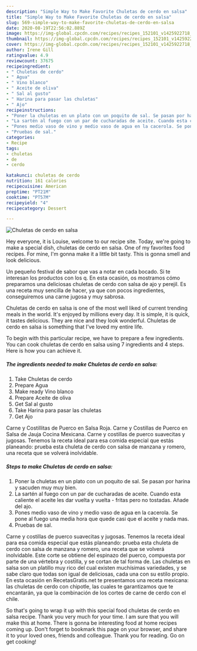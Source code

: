 ```yaml
---
description: "Simple Way to Make Favorite Chuletas de cerdo en salsa"
title: "Simple Way to Make Favorite Chuletas de cerdo en salsa"
slug: 569-simple-way-to-make-favorite-chuletas-de-cerdo-en-salsa
date: 2020-08-19T22:56:02.889Z
image: https://img-global.cpcdn.com/recipes/recipes_152101_v1425922718_receta_foto_00152101-mc9l8o2a1redwbh4y7ca/751x532cq70/chuletas-de-cerdo-en-salsa-foto-principal.jpg
thumbnail: https://img-global.cpcdn.com/recipes/recipes_152101_v1425922718_receta_foto_00152101-mc9l8o2a1redwbh4y7ca/751x532cq70/chuletas-de-cerdo-en-salsa-foto-principal.jpg
cover: https://img-global.cpcdn.com/recipes/recipes_152101_v1425922718_receta_foto_00152101-mc9l8o2a1redwbh4y7ca/751x532cq70/chuletas-de-cerdo-en-salsa-foto-principal.jpg
author: Irene Gill
ratingvalue: 4.9
reviewcount: 37675
recipeingredient:
- " Chuletas de cerdo"
- " Agua"
- " Vino blanco"
- " Aceite de oliva"
- " Sal al gusto"
- " Harina para pasar las chuletas"
- " Ajo"
recipeinstructions:
- "Poner la chuletas en un plato con un poquito de sal. Se pasan por harina y sacuden muy muy bien."
- "La sartén al fuego con un par de cucharadas de aceite. Cuando esta caliente el aceite les dar vuelta y vuelta - fritas pero no tostadas. Añade del ajo."
- "Pones medio vaso de vino y medio vaso de agua en la cacerola. Se pone al fuego una media hora que quede casi que el aceite y nada mas."
- "Pruebas de sal."
categories:
- Recipe
tags:
- chuletas
- de
- cerdo

katakunci: chuletas de cerdo 
nutrition: 161 calories
recipecuisine: American
preptime: "PT21M"
cooktime: "PT57M"
recipeyield: "4"
recipecategory: Dessert

---
```



![Chuletas de cerdo en salsa](https://img-global.cpcdn.com/recipes/recipes_152101_v1425922718_receta_foto_00152101-mc9l8o2a1redwbh4y7ca/751x532cq70/chuletas-de-cerdo-en-salsa-foto-principal.jpg)

Hey everyone, it is Louise, welcome to our recipe site. Today, we're going to make a special dish, chuletas de cerdo en salsa. One of my favorites food recipes. For mine, I'm gonna make it a little bit tasty. This is gonna smell and look delicious.

Un pequeño festival de sabor que vas a notar en cada bocado. Si te interesan los productos con los q. En esta ocasión, os mostramos cómo preparamos una deliciosas chuletas de cerdo con salsa de ajo y perejil. Es una receta muy sencilla de hacer, ya que con pocos ingredientes, conseguiremos una carne jugosa y muy sabrosa.

Chuletas de cerdo en salsa is one of the most well liked of current trending meals in the world. It's enjoyed by millions every day. It is simple, it is quick, it tastes delicious. They are nice and they look wonderful. Chuletas de cerdo en salsa is something that I've loved my entire life.


To begin with this particular recipe, we have to prepare a few ingredients. You can cook chuletas de cerdo en salsa using 7 ingredients and 4 steps. Here is how you can achieve it.

<!--inarticleads1-->

##### The ingredients needed to make Chuletas de cerdo en salsa:

1. Take  Chuletas de cerdo
1. Prepare  Agua
1. Make ready  Vino blanco
1. Prepare  Aceite de oliva
1. Get  Sal al gusto
1. Take  Harina para pasar las chuletas
1. Get  Ajo


Carne y Costillitas de Puerco en Salsa Roja. Carne y Costillas de Puerco en Salsa de Jauja Cocina Mexicana. Carne y costillas de puerco suavecitas y jugosas. Tenemos la receta ideal para esa comida especial que estás planeando: prueba esta chuleta de cerdo con salsa de manzana y romero, una receta que se volverá inolvidable. 

<!--inarticleads2-->

##### Steps to make Chuletas de cerdo en salsa:

1. Poner la chuletas en un plato con un poquito de sal. Se pasan por harina y sacuden muy muy bien.
1. La sartén al fuego con un par de cucharadas de aceite. Cuando esta caliente el aceite les dar vuelta y vuelta - fritas pero no tostadas. Añade del ajo.
1. Pones medio vaso de vino y medio vaso de agua en la cacerola. Se pone al fuego una media hora que quede casi que el aceite y nada mas.
1. Pruebas de sal.


Carne y costillas de puerco suavecitas y jugosas. Tenemos la receta ideal para esa comida especial que estás planeando: prueba esta chuleta de cerdo con salsa de manzana y romero, una receta que se volverá inolvidable. Este corte se obtiene del espinazo del puerco, compuesta por parte de una vértebra y costilla, y se cortan de tal forma de. Las chuletas en salsa son un platillo muy rico del cual existen muchísimas variedades, y se sabe claro que todas son igual de deliciosas, cada una con su estilo propio. En esta ocasión en RecetasGratis.net te presentamos una receta mexicana: las chuletas de cerdo con chipotle, las cuales te garantizamos que te encantarán, ya que la combinación de los cortes de carne de cerdo con el chile. 

So that's going to wrap it up with this special food chuletas de cerdo en salsa recipe. Thank you very much for your time. I am sure that you will make this at home. There is gonna be interesting food at home recipes coming up. Don't forget to bookmark this page on your browser, and share it to your loved ones, friends and colleague. Thank you for reading. Go on get cooking!

